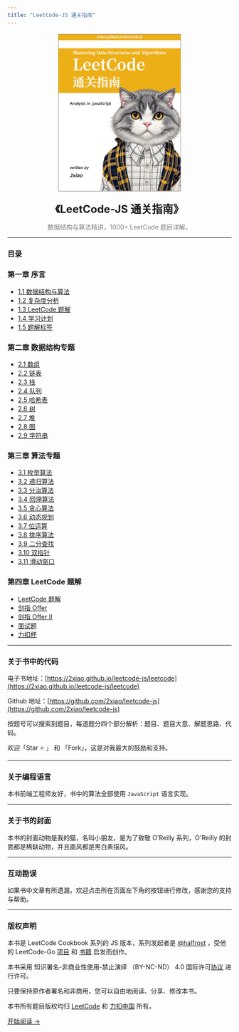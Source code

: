 ```yaml
---
title: "LeetCode-JS 通关指南"
---
```


<p align="center">
  <img src="/assets/image/leetcode-js-logo.png" alt="logo" height="360"/>
</p>
<p align="center"><font size=5><b>《LeetCode-JS 通关指南》</b></font></p>
<p align="center"><font color=gray>数据结构与算法精讲，1000+ LeetCode 题目详解。</font></p>

---

### 目录

### 第一章 序言

- [1.1 数据结构与算法](./outline/table.md)
- [1.2 复杂度分析](./outline/complexity.md)
- [1.3 LeetCode 题解](./outline/solution_list.md)
- [1.4 学习计划](./outline/plan/)
- [1.5 题解标签](./outline/tag/)

### 第二章 数据结构专题

- [2.1 数组](./ds/array.md)
- [2.2 链表](./ds/linked_list.md)
- [2.3 栈](./ds/stack.md)
- [2.4 队列](./ds/queue.md)
- [2.5 哈希表](./ds/hash_table.md)
- [2.6 树](./ds/tree.md)
- [2.7 堆](./ds/heap.md)
- [2.8 图](./ds/graph.md)
- [2.9 字符串](./ds/string.md)

### 第三章 算法专题

- [3.1 枚举算法](./algorithm/enumeration.md)
- [3.2 递归算法](./algorithm/recursion.md)
- [3.3 分治算法](./algorithm/divide_conquer.md)
- [3.4 回溯算法](./algorithm/backtracking.md)
- [3.5 贪心算法](./algorithm/greed.md)
- [3.6 动态规划](./algorithm/dynamic_programming.md)
- [3.7 位运算](./algorithm/bit.md)
- [3.8 排序算法](./algorithm/sort.md)
- [3.9 二分查找](./algorithm/binary_search.md)
- [3.10 双指针](./algorithm/two_pointer.md)
- [3.11 滑动窗口](./algorithm/slide_window.md)

### 第四章 LeetCode 题解

- [LeetCode 题解](./solution/0001-0099.md)
- [剑指 Offer](./solution/Offer.md)
- [剑指 Offer II](./solution/Offer-II.md)
- [面试题](./solution/Interviews.md)
- [力扣杯](./solution/LCP.md)

---

### 关于书中的代码

电子书地址：[https://2xiao.github.io/leetcode-js/leetcode](https://2xiao.github.io/leetcode-js/leetcode)

Github 地址：[https://github.com/2xiao/leetcode-js](https://github.com/2xiao/leetcode-js)

按题号可以搜索到题目，每道题分四个部分解析：题目、题目大意、解题思路、代码。

欢迎「Star ⭐️ 」 和 「Fork」，这是对我最大的鼓励和支持。

---

### 关于编程语言

本书前端工程师友好，书中的算法全部使用 `JavaScript` 语言实现。

---

### 关于书的封面

本书的封面动物是我的猫，名叫小朋友，是为了致敬 O'Reilly 系列，O'Reilly 的封面都是稀缺动物，并且画风都是黑白素描风。

---

### 互动勘误

如果书中文章有所遗漏，欢迎点击所在页面左下角的按钮进行修改，感谢您的支持与帮助。

---

### 版权声明

本书是 LeetCode Cookbook 系列的 JS 版本，系列发起者是 [@halfrost](https://github.com/halfrost) ，受他的 LeetCode-Go [项目](https://github.com/halfrost/LeetCode-Go) 和 [书籍](https://books.halfrost.com/leetcode/) 启发而创作。

本书采用 知识署名-非商业性使用-禁止演绎 （BY-NC-ND） 4.0 国际许可[协议](https://creativecommons.org/licenses/by-nc-nd/4.0/legalcode.zh-Hans) 进行许可。

只要保持原作者署名和非商用，您可以自由地阅读、分享、修改本书。

本书所有题目版权均归 [LeetCode](https://leetcode.com/) 和 [力扣中国](https://leetcode-cn.com/) 所有。

[开始阅读 ->](./outline/table.md)
